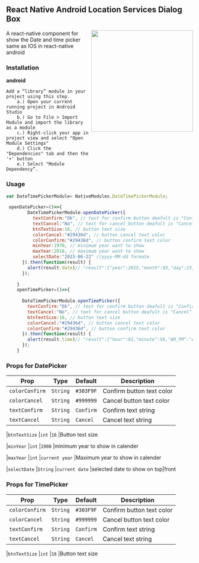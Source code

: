 ## React Native Android Location Services Dialog Box
<img width="274px" align="right" src="https://raw.githubusercontent.com/webyonet/react-native-android-location-services-dialog-box/master/demo.gif" />

A react-native component for show the Date and time picker same as IOS in react-native android


### Installation

**android**

```
Add a “library” module in your project using this step. 
    a.) Open your current running project in Android Studio
	b.) Go to File > Import Module and import the library as a module
	c.) Right-click your app in project view and select "Open Module Settings"
	d.) Click the "Dependencies" tab and then the '+' button
	e.) Select "Module Dependency”.
```



### Usage

```javascript
var DateTimePickerModule= NativeModules.DateTimePickerModule;

 openDatePicker=()=>{
        DateTimePickerModule.openDatePicker({
          textConfirm:"Ok", // text for confirm button deafult is "Confirm"
          textCancel:"No", // text for cancel button deafult is "Cancel"
          btnTextSize:16, // button text size
          colorCancel:"#29436d", // button cancel text color
          colorConfirm:"#29436d", // button confirm text color 
          minYear:1970, // minimum year want to show
          maxYear:2018, // maximum year want to show 
          selectDate:"2015-06-22" //yyyy-MM-dd formate 
      }).then(function(result) {
        alert(result.date)// "result":{"year":2015,"month":03,"day":23,"date":"2015-03-23"} in success after select on confirm button
      });
  
    }
    openTimePicker=()=>{
  
      DateTimePickerModule.openTimePicker({
        textConfirm:"Ok", // text for confirm button deafult is "Confirm"
        textCancel:"No", // text for cancel button deafult is "Cancel"
        btnTextSize:16, // button text size
        colorCancel:"#29436d", // button cancel text color
        colorConfirm:"#29436d", // button confirm text color 
      }).then(function(result) {
        alert(result.time)// "result":{"hour":01,"minute":56,"AM_PM":"AM","time":"01:56 AM"} in success after select on confirm button
      });
    }
```



### Props for DatePicker

| Prop                              | Type        | Default     | Description                                                                              |
|-----------------------------------|-------------|-------------|------------------------------------------------------------------------------------------|
|`colorConfirm`                      |`String`       |`#303F9F`          |Confirm button text color                                                               
|`colorCancel`                       |`String`       |`#999999`          |Cancel button text color                                                                
|`textConfirm`                       |`String`        |`Confirm`         |Confirm text string                                                          
|`textCancel`                        |`String`        |`Cancel`          |Cancel text string  

|`btnTextSize`                       |`int`           |`16`              |Button text size  

|`minYear`                           |`int`           |`1900`            |minimum year to show in calender

|`maxYear`                           |`int`            |`current year`   |Maximum year to show in calender  

|`selectDate`                        |`String`         |`current date`   |selected date to show on top|front


### Props for TimePicker

| Prop                              | Type        | Default     | Description                                                                              |
|-----------------------------------|-------------|-------------|------------------------------------------------------------------------------------------|
|`colorConfirm`                      |`String`       |`#303F9F`          |Confirm button text color                                                               
|`colorCancel`                       |`String`       |`#999999`          |Cancel button text color                                                                
|`textConfirm`                       |`String`        |`Confirm`         |Confirm text string                                                          
|`textCancel`                        |`String`        |`Cancel`          |Cancel text string  

|`btnTextSize`                       |`int`           |`16`              |Button text size  


